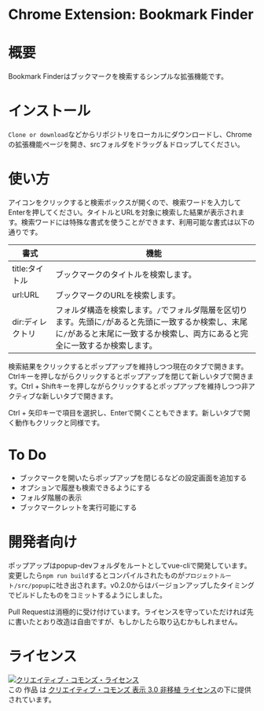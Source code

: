 Chrome Extension: Bookmark Finder
========================

# 概要
Bookmark Finderはブックマークを検索するシンプルな拡張機能です。

# インストール
`Clone or download`などからリポジトリをローカルにダウンロードし、Chromeの拡張機能ページを開き、srcフォルダをドラッグ＆ドロップしてください。

# 使い方
アイコンをクリックすると検索ボックスが開くので、検索ワードを入力してEnterを押してください。タイトルとURLを対象に検索した結果が表示されます。検索ワードには特殊な書式を使うことができます、利用可能な書式は以下の通りです。

|書式|機能|
|----|----|
|title:タイトル|ブックマークのタイトルを検索します。|
|url:URL|ブックマークのURLを検索します。|
|dir:ディレクトリ|フォルダ構造を検索します。`/`でフォルダ階層を区切ります。先頭に`/`があると先頭に一致するか検索し、末尾に`/`があると末尾に一致するか検索し、両方にあると完全に一致するか検索します。|

検索結果をクリックするとポップアップを維持しつつ現在のタブで開きます。Ctrlキーを押しながらクリックするとポップアップを閉じて新しいタブで開きます。Ctrl + Shiftキーを押しながらクリックするとポップアップを維持しつつ非アクティブな新しいタブで開きます。

Ctrl + 矢印キーで項目を選択し、Enterで開くこともできます。新しいタブで開く動作もクリックと同様です。

# To Do
- ブックマークを開いたらポップアップを閉じるなどの設定画面を追加する
- オプションで履歴も検索できるようにする
- フォルダ階層の表示
- ブックマークレットを実行可能にする

# 開発者向け
ポップアップはpopup-devフォルダをルートとしてvue-cliで開発しています。変更したら`npm run build`するとコンパイルされたものが`プロジェクトルート/src/popup`に吐き出されます。v0.2.0からはバージョンアップしたタイミングでビルドしたものをコミットするようにしました。

Pull Requestは消極的に受け付けています。ライセンスを守っていただければ先に書いたとおり改造は自由ですが、もしかしたら取り込むかもしれません。

# ライセンス
<a rel="license" href="http://creativecommons.org/licenses/by/3.0/"><img alt="クリエイティブ・コモンズ・ライセンス" style="border-width:0" src="https://i.creativecommons.org/l/by/3.0/88x31.png" /></a><br />この 作品 は <a rel="license" href="http://creativecommons.org/licenses/by/3.0/">クリエイティブ・コモンズ 表示 3.0 非移植 ライセンス</a>の下に提供されています。